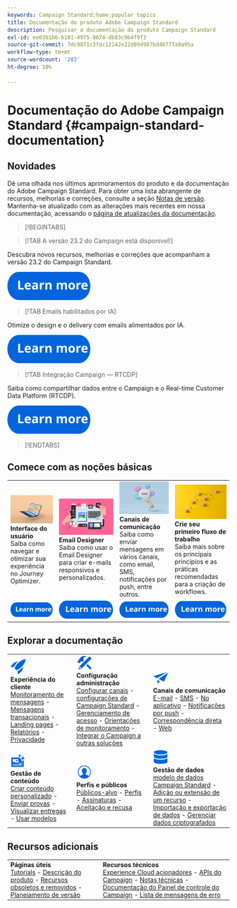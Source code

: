 ```yaml
---
keywords: Campaign Standard;home;popular topics
title: Documentação do produto Adobe Campaign Standard
description: Pesquisar a documentação do produto Campaign Standard
exl-id: ee03b1b6-6101-4975-9674-db83c9b4f9f3
source-git-commit: 7dc9871c3fdc12242e22d094907bd48777a9a95a
workflow-type: tm+mt
source-wordcount: '283'
ht-degree: 10%

---
```


# Documentação do Adobe Campaign Standard {#campaign-standard-documentation}

## Novidades

Dê uma olhada nos últimos aprimoramentos do produto e da documentação do Adobe Campaign Standard. Para obter uma lista abrangente de recursos, melhorias e correções, consulte a seção [Notas de versão](rn/using/release-notes.md). Mantenha-se atualizado com as alterações mais recentes em nossa documentação, acessando o [página de atualizações da documentação](rn/using/documentation-updates.md).

>[!BEGINTABS]

>[!TAB A versão 23.2 do Campaign está disponível!]

Descubra novos recursos, melhorias e correções que acompanham a versão 23.2 do Campaign Standard.

[![imagem](assets/do-not-localize/learn-more-button.svg)](rn/using/release-notes.md)

>[!TAB Emails habilitados por IA]

Otimize o design e o delivery com emails alimentados por IA.

[![imagem](assets/do-not-localize/learn-more-button.svg)](sending/using/predictive.md)

>[!TAB Integração Campaign — RTCDP]

Saiba como compartilhar dados entre o Campaign e o Real-time Customer Data Platform (RTCDP).

[![imagem](assets/do-not-localize/learn-more-button.svg)](integrating/using/get-started-sources-destinations.md)

>[!ENDTABS]

## Comece com as noções básicas

<table style="table-layout:fixed">
  <tr style="border: 0;">
    <td>
    <a href="start/using/about-the-interface.md"><img src="assets/do-not-localize/start-interface.jpeg"></a>
    <div><strong>Interface do usuário</strong><br/>Saiba como navegar e otimizar sua experiência no Journey Optimizer.</div>
    </td>
    <td>
    <a href="designing/using/designing-content-in-adobe-campaign.md"><img src="assets/do-not-localize/start-designer.png"></a>
    <div><strong>Email Designer</strong><br/>Saiba como usar o Email Designer para criar e-mails responsivos e personalizados.</div>
    </td>
    <td>
    <a href="channels/using/get-started-communication-channels.md"><img src="assets/do-not-localize/start-deliveries.jpeg"></a>
    <div><strong>Canais de comunicação</strong><br/>Saiba como enviar mensagens em vários canais, como email, SMS, notificações por push, entre outros.
    </td>
    <td>
    <a href="automating/using/building-a-workflow.md"><img src="assets/do-not-localize/start-workflows.jpeg"></a>
    <div><strong>Crie seu primeiro fluxo de trabalho</strong><br/>Saiba mais sobre os principais princípios e as práticas recomendadas para a criação de workflows.</div>
    </td>
  </tr>
  <tr style="border: 0;">
    <td align="center"><a href="start/using/about-the-interface.md"><img src="assets/do-not-localize/learn-more-button.svg"></a></td>
    <td align="center"><a href="designing/using/designing-content-in-adobe-campaign.md"><img src="assets/do-not-localize/learn-more-button.svg"></a></td>
    <td align="center"><a href="channels/using/get-started-communication-channels.md"><img src="assets/do-not-localize/learn-more-button.svg"></a></td>
    <td align="center"><a href="automating/using/building-a-workflow.md"><img src="assets/do-not-localize/learn-more-button.svg"></a></td>
    </tr>
</table>

## Explorar a documentação

<table style="table-layout:auto">
  <tr style="border: 0;">
    <td>
      <img src="assets/do-not-localize/icon-quick-start.svg" width="35px"><br/>
      <strong>Experiência do cliente</strong><br/><a href="sending/using/track-and-monitor.md">Monitoramento de mensagens</a> - <a href="channels/using/getting-started-with-transactional-msg.md">Mensagens transacionais</a> - <a href="channels/using/getting-started-with-landing-pages.md">Landing pages</a> - <a href="reporting/using/about-dynamic-reports.md">Relatórios</a> - <a href="start/using/privacy-management.md">Privacidade</a>
    </td>
    <td>
      <img src="assets/do-not-localize/icon-configure.svg" width="35px"><br/>
      <strong>Configuração<br/>administração</strong><br/><a href="administration/using/about-channel-configuration.md">Configurar canais</a> - <a href="administration/using/about-campaign-standard-settings.md">configurações de Campaign Standard</a>  - <a href="administration/using/about-access-management.md">Gerenciamento de acesso</a> - <a href="administration/using/monitoring-guidelines.md">Orientações de monitoramento</a> - <a href="integrating/using/get-started-campaign-integrations.md">Integrar o Campaign a outras soluções</a>
    </td>
    <td>
      <img src="assets/do-not-localize/icon-campaign.svg" width="35px"><br/>
      <strong>Canais de comunicação</strong><br/><a href="channels/using/about-emails.md">E-mail</a> - <a href="channels/using/about-sms-messages.md">SMS</a> - <a href="channels/using/about-in-app-messaging.md">No aplicativo</a> - <a href="channels/using/about-push-notifications.md">Notificações por push</a> - <a href="channels/using/about-direct-mail.md">Correspondência direta</a> - <a href="channels/using/about-direct-mail.md">Web</a>
    </td>
  </tr>
  <tr style="border: 0;">
    <td>
      <img src="assets/do-not-localize/icon-content.svg" width="35px"><br/>
      <strong>Gestão de conteúdo</strong><br/><a href="sending/using/design-and-personalize.md">Criar conteúdo personalizado</a> - <a href="sending/using/sending-proofs.md">Enviar provas</a> - <a href="sending/using/previewing-messages.md">Visualizar entregas</a> - <a href="sending/using/use-templates.md">Usar modelos</a>
    </td>
    <td>
      <img src="assets/do-not-localize/icon_profile-audience.svg" width="35px"><br/>
      <strong>Perfis e públicos</strong><br/><a href="audiences/using/about-audiences.md">Públicos-alvo</a> - <a href="audiences/using/about-profiles.md">Perfis</a> - <a href="audiences/using/about-subscriptions.md">Assinaturas</a> - <a href="audiences/using/about-opt-in-and-opt-out-in-campaign.md">Aceitação e recusa</a>
    </td>
    <td>
      <img src="assets/do-not-localize/icon-data.svg" width="35px"><br/>
      <strong>Gestão de dados</strong><br/><a href="developing/using/data-model-concepts.md">modelo de dados Campaign Standard</a> - <a href="developing/using/key-steps-to-add-a-resource.md">Adição ou extensão de um recurso</a> - <a href="automating/using/about-data-import-and-export.md">Importação e exportação de dados</a> - <a href="automating/using/managing-encrypted-data.md">Gerenciar dados criptografados</a>
    </td>
  </tr>
</table>

## Recursos adicionais

<table style="table-layout:fixed"><tr style="border: 0;">
<td><strong>Páginas úteis</strong><br/>
<a href="https://experienceleague.adobe.com/docs/campaign-standard-learn/tutorials/overview.html?lang=pt-BR" target="_blank">Tutorials</a> - <a href="https://helpx.adobe.com/legal/product-descriptions/campaign-standard.html" target="_blank">Descrição do produto</a> - <a href="rn/using/deprecated-features.md">Recursos obsoletos e removidos</a> - <a href="rn/using/release-planning.md">Planejamento de versão</a>
</td>
<td><strong>Recursos técnicos</strong><br/>
<a href="integrating/using/about-adobe-experience-cloud-triggers.md">Experience Cloud acionadores</a> - <a href="api/using/get-started-apis.md">APIs do Campaign</a> - <a href="https://helpx.adobe.com/br/campaign/kb/acs-article-list.html" target="blank">Notas técnicas</a> - <a href="https://experienceleague.adobe.com/docs/control-panel/using/control-panel-home.html?lang=pt-BR" target="_blank">Documentação do Painel de controle do Campaign</a> - <a href="https://experienceleague.adobe.com/developer/campaign-errors/error_codes.html?lang=pt-BR">Lista de mensagens de erro</a>
</td>
</tr></table>